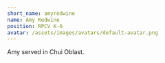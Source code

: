```yaml
---
short_name: amyredwine
name: Amy Redwine
position: RPCV K-6
avatar: /assets/images/avatars/default-avatar.png
---
```

Amy served in Chui Oblast.